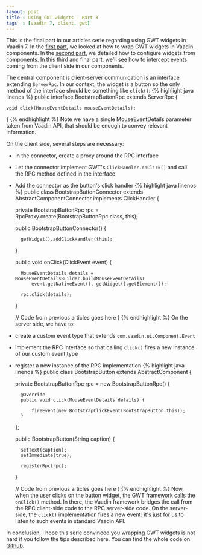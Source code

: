 ```yaml
---
layout: post
title : Using GWT widgets - Part 3
tags  : [vaadin 7, client, gwt]
---
```


This is the final part in our articles serie regarding using GWT widgets in Vaadin 7. In the [first part](/content/using-gwt-widgets-vaadin-7-part-1), we looked at how to wrap GWT widgets in Vaadin components. In the [second part](/content/using-gwt-widgets-vaadin-7-part-2), we detailed how to configure widgets from components. In this third and final part, we'll see how to intercept events coming from the client side in our components.

The central component is client-server communication is an interface extending `ServerRpc`. In our context, the widget is a button so the only method of the interface should be something like `click()`:
{% highlight java linenos %}
public interface BootstrapButtonRpc extends ServerRpc {
 
    void click(MouseEventDetails mouseEventDetails);
}
{% endhighlight %}
Note we have a single MouseEventDetails parameter taken from Vaadin API, that should be enough to convey relevant information.

On the client side, several steps are necessary:

+ In the connector, create a proxy around the RPC interface
+ Let the connector implement GWT's `ClickHandler.onClick()` and call the RPC method defined in the interface
+ Add the connector as the button's click handler 
{% highlight java linenos %}
public class BootstrapButtonConnector extends AbstractComponentConnector implements ClickHandler {
 
    private BootstrapButtonRpc rpc = RpcProxy.create(BootstrapButtonRpc.class, this);
 
    public BootstrapButtonConnector() {
         
        getWidget().addClickHandler(this);
    }
 
    public void onClick(ClickEvent event) {
 
        MouseEventDetails details = MouseEventDetailsBuilder.buildMouseEventDetails(
            event.getNativeEvent(), getWidget().getElement());
 
        rpc.click(details);
    }
 
    // Code from previous articles goes here
}
{% endhighlight %}
On the server side, we have to:

+ create a custom event type that extends `com.vaadin.ui.Component.Event`
+ implement the RPC interface so that calling `click()` fires a new instance of our custom event type
+ register a new instance of the RPC implementation
{% highlight java linenos %}
public class BootstrapButton extends AbstractComponent {
 
    private BootstrapButtonRpc rpc = new BootstrapButtonRpc() {
     
        @Override
        public void click(MouseEventDetails details) {
 
            fireEvent(new BootstrapClickEvent(BootstrapButton.this));
        }
    };
 
    public BootstrapButton(String caption) {
 
        setText(caption);
        setImmediate(true);
         
        registerRpc(rpc);
    }
 
    // Code from previous articles goes here
}
{% endhighlight %}
Now, when the user clicks on the button widget, the GWT framework calls the `onClick()` method. In there, the Vaadin framework bridges the call from the RPC client-side code to the RPC server-side code. On the server-side, the `click()` implementation fires a new event: it's just for us to listen to such events in standard Vaadin API.

In conclusion, I hope this serie convinced you wrapping GWT widgets is not hard if you follow the tips described here. You can find the whole code on [Github](https://github.com/nfrankel/More-Vaadin/tree/master/custom-component-example).

